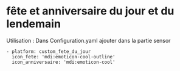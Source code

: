 # fête et anniversaire du jour et du lendemain

Utilisation : 
Dans Configuration.yaml ajouter dans la partie sensor

    - platform: custom_fete_du_jour  
  	  icon_fete: 'mdi:emoticon-cool-outline'  
  	  icon_anniversaire: 'mdi:emoticon-cool'  


	 